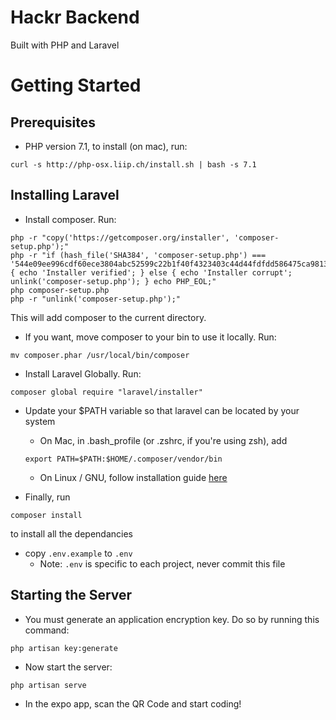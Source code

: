# Hackr Backend
Built with PHP and Laravel

# Getting Started
## Prerequisites
- PHP version 7.1, to install (on mac), run:
```
curl -s http://php-osx.liip.ch/install.sh | bash -s 7.1
```
## Installing Laravel
- Install composer. Run:
```
php -r "copy('https://getcomposer.org/installer', 'composer-setup.php');"
php -r "if (hash_file('SHA384', 'composer-setup.php') === '544e09ee996cdf60ece3804abc52599c22b1f40f4323403c44d44fdfdd586475ca9813a858088ffbc1f233e9b180f061') { echo 'Installer verified'; } else { echo 'Installer corrupt'; unlink('composer-setup.php'); } echo PHP_EOL;"
php composer-setup.php
php -r "unlink('composer-setup.php');"
```
This will add composer to the current directory.

- If you want, move composer to your bin to use it locally. Run:
```
mv composer.phar /usr/local/bin/composer
```

- Install Laravel Globally. Run:
```
composer global require "laravel/installer"
```

- Update your $PATH variable so that laravel can be located by your system
     - On Mac, in .bash_profile (or .zshrc, if you're using zsh), add
     ```
     export PATH=$PATH:$HOME/.composer/vendor/bin
     ```
     - On Linux / GNU, follow installation guide [here](https://laravel.com/docs/5.5/installation)

- Finally, run
```
composer install
```
to install all the dependancies

- copy `.env.example` to `.env`
     - Note: `.env` is specific to each project, never commit this file
     
## Starting the Server
- You must generate an application encryption key. Do so by running this command:
```
php artisan key:generate
```
- Now start the server:
```
php artisan serve
```

- In the expo app, scan the QR Code and start coding!
